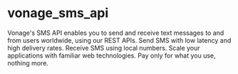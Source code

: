 # vonage_sms_api
Vonage's SMS API enables you to send and receive text messages to and from users worldwide, using our REST APIs. Send SMS with low latency and high delivery rates. Receive SMS using local numbers. Scale your applications with familiar web technologies. Pay only for what you use, nothing more.
